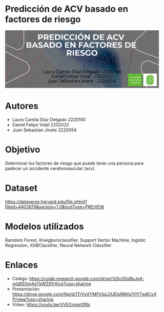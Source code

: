 # Predicción de ACV basado en factores de riesgo

![800x300](https://github.com/Davfiel/Prediccion_acv/blob/main/prediccion-de-a_64538718%20(1).png)

# Autores
* Laura Camila Díaz Delgado 2220100
* Daniel Felipe Vidal 2202022
* Juan Sebastian Jinete 2220054
# Objetivo
   Determinar los factores de riesgo que puede tener una persona para padecer un accidente cerebrovascular (acv).
# Dataset 
https://dataverse.harvard.edu/file.xhtml?fileId=4402679&version=1.0&toolType=PREVIEW
# Modelos utilizados
Ramdom Forest, Kneigborsclassifier, Support Vector Machine, logistic Regression, XGBClassifier, Neural Network Classifier
# Enlaces
* Código: https://colab.research.google.com/drive/1z5n20oBpJe4-mQ6S1im4gTkWZ91rXicp?usp=sharing
* Presentación: https://drive.google.com/file/d/1TrVvXYMFh1uLOUEIsRMrb7t1Y7w8CvXP/view?usp=sharing
* Video: https://youtu.be/VVEZmoqGfRs
